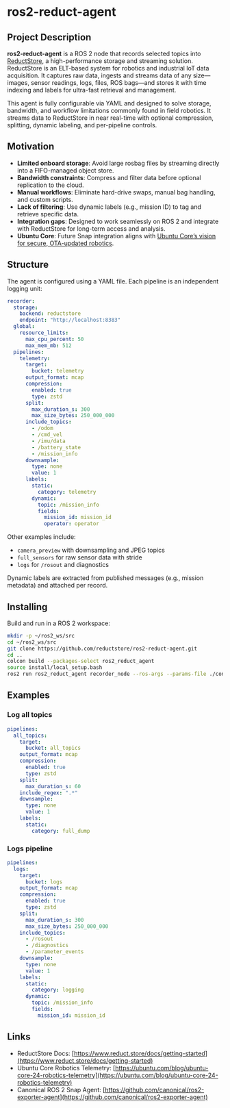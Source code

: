 # ros2-reduct-agent

## Project Description

**ros2-reduct-agent** is a ROS 2 node that records selected topics into [ReductStore](https://www.reduct.store/), a high-performance storage and streaming solution. ReductStore is an ELT-based system for robotics and industrial IoT data acquisition. It captures raw data, ingests and streams data of any size—images, sensor readings, logs, files, ROS bags—and stores it with time indexing and labels for ultra-fast retrieval and management.

This agent is fully configurable via YAML and designed to solve storage, bandwidth, and workflow limitations commonly found in field robotics. It streams data to ReductStore in near real-time with optional compression, splitting, dynamic labeling, and per-pipeline controls.

## Motivation

* **Limited onboard storage**: Avoid large rosbag files by streaming directly into a FIFO-managed object store.
* **Bandwidth constraints**: Compress and filter data before optional replication to the cloud.
* **Manual workflows**: Eliminate hard-drive swaps, manual bag handling, and custom scripts.
* **Lack of filtering**: Use dynamic labels (e.g., mission ID) to tag and retrieve specific data.
* **Integration gaps**: Designed to work seamlessly on ROS 2 and integrate with ReductStore for long-term access and analysis.
* **Ubuntu Core**: Future Snap integration aligns with [Ubuntu Core’s vision for secure, OTA-updated robotics](https://ubuntu.com/blog/ubuntu-core-24-robotics-telemetry).

## Structure

The agent is configured using a YAML file. Each pipeline is an independent logging unit:

```yaml
recorder:
  storage:
    backend: reductstore
    endpoint: "http://localhost:8383"
  global:
    resource_limits:
      max_cpu_percent: 50
      max_mem_mb: 512
  pipelines:
    telemetry:
      target:
        bucket: telemetry
      output_format: mcap
      compression:
        enabled: true
        type: zstd
      split:
        max_duration_s: 300
        max_size_bytes: 250_000_000
      include_topics:
        - /odom
        - /cmd_vel
        - /imu/data
        - /battery_state
        - /mission_info
      downsample:
        type: none
        value: 1
      labels:
        static:
          category: telemetry
        dynamic:
          topic: /mission_info
          fields:
            mission_id: mission_id
            operator: operator
```

Other examples include:

* `camera_preview` with downsampling and JPEG topics
* `full_sensors` for raw sensor data with stride
* `logs` for `/rosout` and diagnostics

Dynamic labels are extracted from published messages (e.g., mission metadata) and attached per record.

## Installing

Build and run in a ROS 2 workspace:

```bash
mkdir -p ~/ros2_ws/src
cd ~/ros2_ws/src
git clone https://github.com/reductstore/ros2-reduct-agent.git
cd ..
colcon build --packages-select ros2_reduct_agent
source install/local_setup.bash
ros2 run ros2_reduct_agent recorder_node --ros-args --params-file ./config.yaml
```

## Examples

### Log all topics

```yaml
pipelines:
  all_topics:
    target:
      bucket: all_topics
    output_format: mcap
    compression:
      enabled: true
      type: zstd
    split:
      max_duration_s: 60
    include_regex: ".*"
    downsample:
      type: none
      value: 1
    labels:
      static:
        category: full_dump
```

### Logs pipeline

```yaml
pipelines:
  logs:
    target:
      bucket: logs
    output_format: mcap
    compression:
      enabled: true
      type: zstd
    split:
      max_duration_s: 300
      max_size_bytes: 250_000_000
    include_topics:
      - /rosout
      - /diagnostics
      - /parameter_events
    downsample:
      type: none
      value: 1
    labels:
      static:
        category: logging
      dynamic:
        topic: /mission_info
        fields:
          mission_id: mission_id
```

## Links

* ReductStore Docs: [https://www.reduct.store/docs/getting-started](https://www.reduct.store/docs/getting-started)
* Ubuntu Core Robotics Telemetry: [https://ubuntu.com/blog/ubuntu-core-24-robotics-telemetry](https://ubuntu.com/blog/ubuntu-core-24-robotics-telemetry)
* Canonical ROS 2 Snap Agent: [https://github.com/canonical/ros2-exporter-agent](https://github.com/canonical/ros2-exporter-agent)
